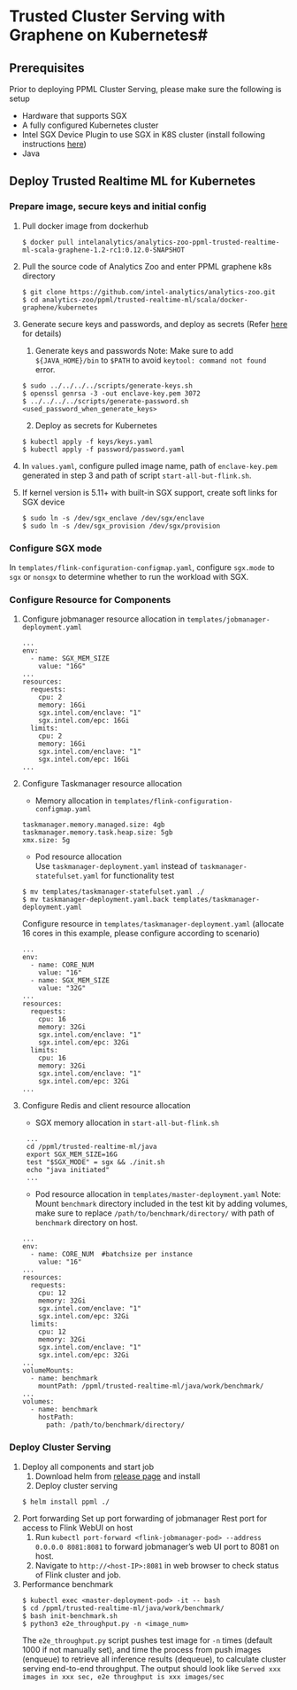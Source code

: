 # Trusted Cluster Serving with Graphene on Kubernetes#

## Prerequisites ##
Prior to deploying PPML Cluster Serving, please make sure the following is setup
- Hardware that supports SGX
- A fully configured Kubernetes cluster 
- Intel SGX Device Plugin to use SGX in K8S cluster (install following instructions [here](https://github.com/intel-analytics/analytics-zoo/tree/master/ppml/trusted-realtime-ml/scala/docker-graphene/kubernetes#deploy-the-intel-sgx-device-plugin-for-kubenetes "here"))
- Java

## Deploy Trusted Realtime ML for Kubernetes ##
### Prepare image, secure keys and initial config ###
1. Pull docker image from dockerhub
	```
	$ docker pull intelanalytics/analytics-zoo-ppml-trusted-realtime-ml-scala-graphene-1.2-rc1:0.12.0-SNAPSHOT
	```
2. Pull the source code of Analytics Zoo and enter PPML graphene k8s directory
	```
	$ git clone https://github.com/intel-analytics/analytics-zoo.git
	$ cd analytics-zoo/ppml/trusted-realtime-ml/scala/docker-graphene/kubernetes
	```
3. Generate secure keys and passwords, and deploy as secrets (Refer [here](https://github.com/intel-analytics/analytics-zoo/blob/master/ppml/trusted-realtime-ml/scala/docker-graphene/kubernetes/README.md#secure-keys-and-password) for details)
	1. Generate keys and passwords
	Note: Make sure to add `${JAVA_HOME}/bin` to `$PATH` to avoid `keytool: command not found` error.
	```
	$ sudo ../../../../scripts/generate-keys.sh
	$ openssl genrsa -3 -out enclave-key.pem 3072
	$ ../../../../scripts/generate-password.sh <used_password_when_generate_keys>
	```
	2. Deploy as secrets for Kubernetes
	```
	$ kubectl apply -f keys/keys.yaml
	$ kubectl apply -f password/password.yaml
	```

4. In `values.yaml`, configure pulled image name, path of `enclave-key.pem` generated in step 3 and path of script `start-all-but-flink.sh`.
5. If kernel version is 5.11+ with built-in SGX support, create soft links for SGX device
	```
	$ sudo ln -s /dev/sgx_enclave /dev/sgx/enclave
	$ sudo ln -s /dev/sgx_provision /dev/sgx/provision
	```

### Configure SGX mode ###
In `templates/flink-configuration-configmap.yaml`, configure `sgx.mode` to `sgx` or `nonsgx` to determine whether to run the workload with SGX.

### Configure Resource for Components ###
1.  Configure jobmanager resource allocation in `templates/jobmanager-deployment.yaml`
	```
	...
	env:
      - name: SGX_MEM_SIZE
        value: "16G"
	...
    resources:
      requests:
        cpu: 2
        memory: 16Gi
        sgx.intel.com/enclave: "1"
        sgx.intel.com/epc: 16Gi
      limits:
        cpu: 2
        memory: 16Gi
        sgx.intel.com/enclave: "1"
        sgx.intel.com/epc: 16Gi
	...

	```
	
2.  Configure Taskmanager resource allocation
	- Memory allocation in `templates/flink-configuration-configmap.yaml`
	```
	taskmanager.memory.managed.size: 4gb
    taskmanager.memory.task.heap.size: 5gb
    xmx.size: 5g
 	```
	- Pod resource allocation 	
	Use `taskmanager-deployment.yaml` instead of `taskmanager-statefulset.yaml` for functionality test
	```
	$ mv templates/taskmanager-statefulset.yaml ./
	$ mv taskmanager-deployment.yaml.back templates/taskmanager-deployment.yaml
	``` 
	Configure resource in `templates/taskmanager-deployment.yaml` (allocate 16 cores in this example, please configure according to scenario)
	```
	...
	env:
      - name: CORE_NUM
        value: "16"
      - name: SGX_MEM_SIZE
        value: "32G"
	...
    resources:
      requests:
        cpu: 16
        memory: 32Gi
        sgx.intel.com/enclave: "1"
        sgx.intel.com/epc: 32Gi
      limits:
        cpu: 16
        memory: 32Gi
        sgx.intel.com/enclave: "1"
        sgx.intel.com/epc: 32Gi
	...
	```
3. Configure Redis and client resource allocation
   - SGX memory allocation in `start-all-but-flink.sh`
   ```
	...
	cd /ppml/trusted-realtime-ml/java
	export SGX_MEM_SIZE=16G
	test "$SGX_MODE" = sgx && ./init.sh
	echo "java initiated"
	...
	```
   - Pod resource allocation in `templates/master-deployment.yaml`
	 Note: Mount `benchmark` directory included in the test kit by adding volumes, make sure to replace `/path/to/benchmark/directory/` with path of `benchmark` directory on host.
	```
	...
	env:
      - name: CORE_NUM  #batchsize per instance
        value: "16"
	...
    resources:
      requests:
        cpu: 12
        memory: 32Gi
        sgx.intel.com/enclave: "1"
        sgx.intel.com/epc: 32Gi
      limits:
        cpu: 12
        memory: 32Gi
        sgx.intel.com/enclave: "1"
        sgx.intel.com/epc: 32Gi
	...
	volumeMounts:
	  - name: benchmark
        mountPath: /ppml/trusted-realtime-ml/java/work/benchmark/
	...
	volumes:
	  - name: benchmark
        hostPath:
          path: /path/to/benchmark/directory/
	```

### Deploy Cluster Serving ###
1. Deploy all components and start job
	1. Download helm from [release page](https://github.com/helm/helm/releases) and install
	2. Deploy cluster serving
	```
	$ helm install ppml ./
	```   
2. Port forwarding
   Set up port forwarding of jobmanager Rest port for access to Flink WebUI on host
   1. Run `kubectl port-forward <flink-jobmanager-pod> --address 0.0.0.0 8081:8081` to forward jobmanager’s web UI port to 8081 on host.
   2. Navigate to `http://<host-IP>:8081` in web browser to check status of Flink cluster and job.
3. Performance benchmark
	```
	$ kubectl exec <master-deployment-pod> -it -- bash
	$ cd /ppml/trusted-realtime-ml/java/work/benchmark/
	$ bash init-benchmark.sh
	$ python3 e2e_throughput.py -n <image_num>
	```
	The `e2e_throughput.py` script pushes test image for `-n` times (default 1000 if not manually set), and time the process from push images (enqueue) to retrieve all inference results (dequeue), to calculate cluster serving end-to-end throughput. The output should look like `Served xxx images in xxx sec, e2e throughput is xxx images/sec`